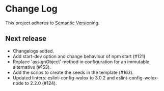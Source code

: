 # Change Log

This project adheres to [Semantic Versioning](http://semver.org/).

## Next release

* Changelogs added.
* Add start-dev option and change behaviour of npm start (#121)
* Replace 'assignObject' method in configuration for an immutable alternative (#153).
* Add the scrips to create the seeds in the template (#163).
* Updated linters: eslint-config-wolox to 3.0.2 and eslint-config-wolox-node to 2.2.0 (#124).
